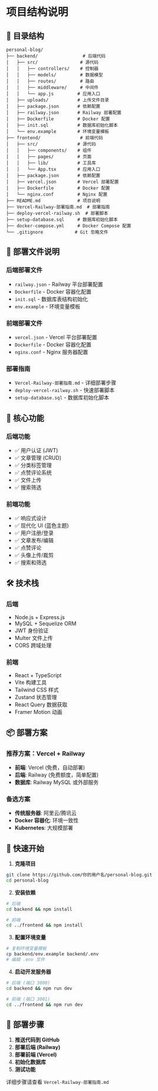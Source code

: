 # 项目结构说明

## 📁 目录结构

```
personal-blog/
├── backend/                 # 后端代码
│   ├── src/                # 源代码
│   │   ├── controllers/    # 控制器
│   │   ├── models/         # 数据模型
│   │   ├── routes/         # 路由
│   │   ├── middleware/     # 中间件
│   │   └── app.js         # 应用入口
│   ├── uploads/           # 上传文件目录
│   ├── package.json       # 依赖配置
│   ├── railway.json       # Railway 部署配置
│   ├── Dockerfile         # Docker 配置
│   ├── init.sql           # 数据库初始化脚本
│   └── env.example        # 环境变量模板
├── frontend/               # 前端代码
│   ├── src/               # 源代码
│   │   ├── components/    # 组件
│   │   ├── pages/         # 页面
│   │   ├── lib/           # 工具库
│   │   └── App.tsx        # 应用入口
│   ├── package.json       # 依赖配置
│   ├── vercel.json        # Vercel 部署配置
│   ├── Dockerfile         # Docker 配置
│   └── nginx.conf         # Nginx 配置
├── README.md              # 项目说明
├── Vercel-Railway-部署指南.md  # 部署指南
├── deploy-vercel-railway.sh  # 部署脚本
├── setup-database.sql     # 数据库初始化脚本
├── docker-compose.yml     # Docker Compose 配置
└── .gitignore            # Git 忽略文件
```

## 🚀 部署文件说明

### 后端部署文件
- `railway.json` - Railway 平台部署配置
- `Dockerfile` - Docker 容器化配置
- `init.sql` - 数据库表结构初始化
- `env.example` - 环境变量模板

### 前端部署文件
- `vercel.json` - Vercel 平台部署配置
- `Dockerfile` - Docker 容器化配置
- `nginx.conf` - Nginx 服务器配置

### 部署指南
- `Vercel-Railway-部署指南.md` - 详细部署步骤
- `deploy-vercel-railway.sh` - 快速部署脚本
- `setup-database.sql` - 数据库初始化脚本

## 🎯 核心功能

### 后端功能
- ✅ 用户认证 (JWT)
- ✅ 文章管理 (CRUD)
- ✅ 分类标签管理
- ✅ 点赞评论系统
- ✅ 文件上传
- ✅ 搜索筛选

### 前端功能
- ✅ 响应式设计
- ✅ 现代化 UI (蓝色主题)
- ✅ 用户注册/登录
- ✅ 文章发布/编辑
- ✅ 点赞评论
- ✅ 头像上传/裁剪
- ✅ 搜索和筛选

## 🛠️ 技术栈

### 后端
- Node.js + Express.js
- MySQL + Sequelize ORM
- JWT 身份验证
- Multer 文件上传
- CORS 跨域处理

### 前端
- React + TypeScript
- Vite 构建工具
- Tailwind CSS 样式
- Zustand 状态管理
- React Query 数据获取
- Framer Motion 动画

## 📦 部署方案

### 推荐方案：Vercel + Railway
- **前端**: Vercel (免费，自动部署)
- **后端**: Railway (免费额度，简单配置)
- **数据库**: Railway MySQL 或外部服务

### 备选方案
- **传统服务器**: 阿里云/腾讯云
- **Docker 容器化**: 环境一致性
- **Kubernetes**: 大规模部署

## 🔧 快速开始

1. **克隆项目**
```bash
git clone https://github.com/你的用户名/personal-blog.git
cd personal-blog
```

2. **安装依赖**
```bash
# 后端
cd backend && npm install

# 前端
cd ../frontend && npm install
```

3. **配置环境变量**
```bash
# 复制环境变量模板
cp backend/env.example backend/.env
# 编辑 .env 文件
```

4. **启动开发服务器**
```bash
# 后端 (端口 3000)
cd backend && npm run dev

# 前端 (端口 3001)
cd ../frontend && npm run dev
```

## 🚀 部署步骤

1. **推送代码到 GitHub**
2. **部署后端 (Railway)**
3. **部署前端 (Vercel)**
4. **初始化数据库**
5. **测试功能**

详细步骤请查看 `Vercel-Railway-部署指南.md` 